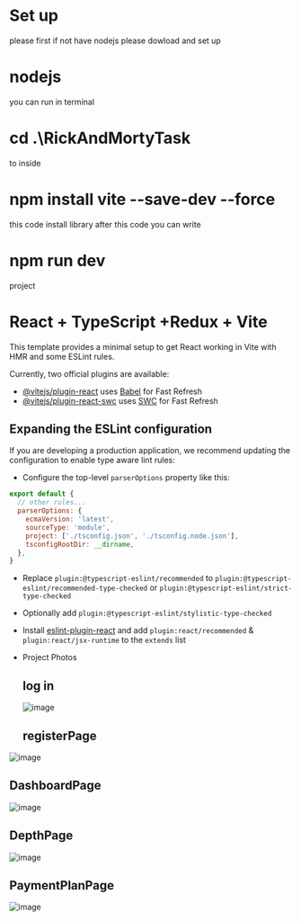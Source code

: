 
# Set up
please first if not have nodejs please dowload and set up 
# nodejs
   
you can run in terminal 
#  cd .\RickAndMortyTask  
to inside
# npm install vite --save-dev --force


this code install library after this code 
you can write
# npm run dev 
project


# React + TypeScript +Redux + Vite

This template provides a minimal setup to get React working in Vite with HMR and some ESLint rules.

Currently, two official plugins are available:

- [@vitejs/plugin-react](https://github.com/vitejs/vite-plugin-react/blob/main/packages/plugin-react/README.md) uses [Babel](https://babeljs.io/) for Fast Refresh
- [@vitejs/plugin-react-swc](https://github.com/vitejs/vite-plugin-react-swc) uses [SWC](https://swc.rs/) for Fast Refresh

## Expanding the ESLint configuration

If you are developing a production application, we recommend updating the configuration to enable type aware lint rules:

- Configure the top-level `parserOptions` property like this:

```js
export default {
  // other rules...
  parserOptions: {
    ecmaVersion: 'latest',
    sourceType: 'module',
    project: ['./tsconfig.json', './tsconfig.node.json'],
    tsconfigRootDir: __dirname,
  },
}
```

- Replace `plugin:@typescript-eslint/recommended` to `plugin:@typescript-eslint/recommended-type-checked` or `plugin:@typescript-eslint/strict-type-checked`
- Optionally add `plugin:@typescript-eslint/stylistic-type-checked`
- Install [eslint-plugin-react](https://github.com/jsx-eslint/eslint-plugin-react) and add `plugin:react/recommended` & `plugin:react/jsx-runtime` to the `extends` list

- Project Photos
  ## log in
  ![image](https://github.com/ahmet-sa/WEB-CASE-STUDY-FINANCE/assets/59730181/30b142e7-1b5e-4806-a018-7a5369a83374)

  ## registerPage

![image](https://github.com/ahmet-sa/WEB-CASE-STUDY-FINANCE/assets/59730181/e9be89de-ff07-4a3d-9bfe-0c265990ba91)

## DashboardPage 
![image](https://github.com/ahmet-sa/WEB-CASE-STUDY-FINANCE/assets/59730181/e50607fd-c796-4a31-b706-3e875f3c1a49)

## DepthPage
![image](https://github.com/ahmet-sa/WEB-CASE-STUDY-FINANCE/assets/59730181/a21d4a3b-d427-4581-b56e-639fc6c8a0d9)

## PaymentPlanPage
![image](https://github.com/ahmet-sa/WEB-CASE-STUDY-FINANCE/assets/59730181/29f17da4-105b-404e-ac8c-0c7a96061885)







